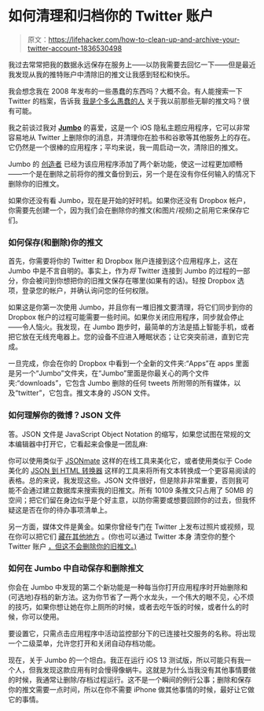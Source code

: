 # 如何清理和归档你的 Twitter 账户

> 原文：<https://lifehacker.com/how-to-clean-up-and-archive-your-twitter-account-1836530498>

我过去常常把我的数据永远保存在服务上——以防我需要去回忆一下——但是最近我发现从我的推特账户中清除旧的推文让我感到轻松和快乐。



我会想念我在 2008 年发布的一些愚蠢的东西吗？大概不会。有人能搜索一下 Twitter 的档案，告诉我 [我是个多么愚蠢的人](https://lifehacker.com/how-to-delete-your-old-tweets-and-favs-before-your-enem-1821062277) 关于我以前那些无聊的推文吗？很有可能。

我之前谈过我对 [**Jumbo**](https://lifehacker.com/delete-old-tweets-and-protect-your-online-data-with-jum-1834240043) 的喜爱，这是一个 iOS 隐私主题应用程序，它可以非常容易地从 Twitter 上删除你的消息，并清理你在脸书和谷歌等其他服务上的存在。它仍然是一个很棒的应用程序；平均来说，我一周启动一次，清除旧的推文。

Jumbo 的 [创造者](https://twitter.com/jumboprivacy) 已经为该应用程序添加了两个新功能，使这一过程更加顺畅——一个是在删除之前将你的推文备份到云，另一个是在没有你任何输入的情况下删除你的旧推文。

如果你还没有看 Jumbo，现在是开始的好时机。如果你还没有 Dropbox 帐户，你需要先创建一个，因为我们会在删除你的推文(和图片/视频)之前用它来保存它们。

### 如何保存(和删除)你的推文

首先，你需要将你的 Twitter 和 Dropbox 账户连接到这个应用程序上，这在 Jumbo 中是不言自明的。事实上，作为*将* Twitter 连接到 Jumbo 的过程的一部分，你会被问到你想把你的旧推文保存在哪里(如果有的话)。轻按 Dropbox 选项，登录您的帐户，并确认询问您的任何权限。

如果这是你第一次使用 Jumbo，并且你有一堆旧推文要清理，将它们同步到你的 Dropbox 帐户的过程可能需要一些时间。如果你关闭应用程序，同步就会停止——令人恼火。我发现，在 Jumbo 跑步时，最简单的方法是插上智能手机，或者把它放在无线充电器上。您的设备不应进入睡眠状态；让它突突前进，直到它完成。

一旦完成，你会在你的 Dropbox 中看到一个全新的文件夹:“Apps”在 apps 里面是另一个“Jumbo”文件夹，在“Jumbo”里面是你最关心的两个文件夹:“downloads”，它包含 Jumbo 删除的任何 tweets 所附带的所有媒体，以及“twitter”，它包含。推文本身的 JSON 文件。

### 如何理解你的微博？JSON 文件

答。JSON 文件是 JavaScript Object Notation 的缩写，如果您试图在常规的文本编辑器中打开它，它看起来会像是一团乱麻:

你可以使用类似于 [JSONmate](http://jsonmate.com/) 这样的在线工具来美化它，或者使用类似于 Code 美化的 [JSON 到 HTML 转换器](https://codebeautify.org/json-to-html-converter) 这样的工具来将所有文本转换成一个更容易阅读的表格。总的来说，我发现这些。JSON 文件很好，但是除非非常重要，否则我可能不会通过建立数据库来搜索我的旧推文。所有 10109 条推文只占用了 50MB 的空间；把它们留在身边似乎是个好主意，以防你需要或想要回顾你的过去，但我怀疑这是否在你的待办事项清单上。

另一方面，媒体文件是黄金。如果你曾经专门在 Twitter 上发布过照片或视频，现在你可以把它们 [藏在其他地方](https://lifehacker.com/google-one-is-now-open-for-everyone-but-is-it-a-good-d-1826049257) 。(你也可以通过 Twitter 本身 清空你的整个 Twitter 账户 [，但这不会删除你的旧推文。)](https://help.twitter.com/en/managing-your-account/how-to-download-your-twitter-archive)

### 如何在 Jumbo 中自动保存和删除推文

你会在 Jumbo 中发现的第二个新功能是一种每当你打开应用程序时开始删除和(可选地)存档的新方法。这为你节省了一两个水龙头，一个伟大的眼不见，心不烦的技巧，如果你想让她在你上厕所的时候，或者去吃午饭的时候，或者什么的时候，你可以使用。

要设置它，只需点击应用程序中活动监控部分下的已连接社交服务的名称。将出现一个二级菜单，允许您打开和关闭自动存档功能。

现在，关于 Jumbo 的一个坦白。我正在运行 iOS 13 测试版，所以可能只有我一个人，但我发现这款应用有时会慢得像蜗牛。这就是为什么当我没有其他事情要做的时候，我通常让删除/存档过程运行。这不是一个瞬间的例行公事；删除和保存你的推文需要一点时间，所以在你不需要 iPhone 做其他事情的时候，最好让它做它的事情。